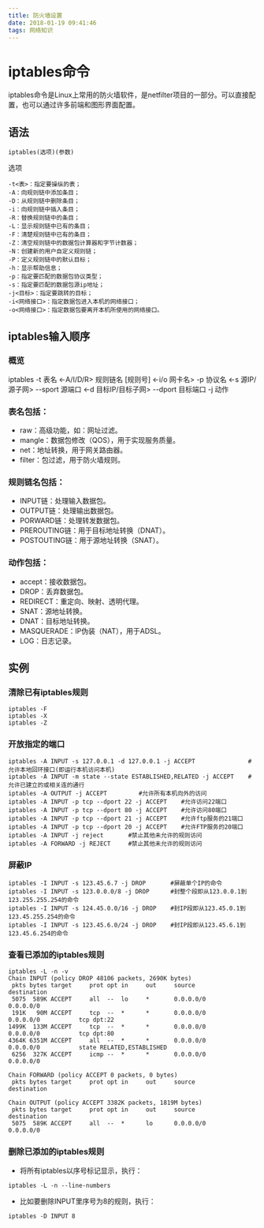 ```yaml
---
title: 防火墙设置
date: 2018-01-19 09:41:46
tags: 网络知识
---
```


# iptables命令
iptables命令是Linux上常用的防火墙软件，是netfilter项目的一部分。可以直接配置，也可以通过许多前端和图形界面配置。
<!-- more -->
## 语法
```
iptables(选项)(参数)
```
选项
```
-t<表>：指定要操纵的表；
-A：向规则链中添加条目；
-D：从规则链中删除条目；
-i：向规则链中插入条目；
-R：替换规则链中的条目；
-L：显示规则链中已有的条目；
-F：清楚规则链中已有的条目；
-Z：清空规则链中的数据包计算器和字节计数器；
-N：创建新的用户自定义规则链；
-P：定义规则链中的默认目标；
-h：显示帮助信息；
-p：指定要匹配的数据包协议类型；
-s：指定要匹配的数据包源ip地址；
-j<目标>：指定要跳转的目标；
-i<网络接口>：指定数据包进入本机的网络接口；
-o<网络接口>：指定数据包要离开本机所使用的网络接口。
```
## iptables输入顺序

### 概览
iptables -t 表名 <-A/I/D/R> 规则链名 [规则号] <-i/o 网卡名> -p 协议名 <-s 源IP/源子网> --sport 源端口 <-d 目标IP/目标子网> --dport 目标端口 -j 动作
### 表名包括：

- raw：高级功能，如：网址过滤。
- mangle：数据包修改（QOS），用于实现服务质量。
- net：地址转换，用于网关路由器。
- filter：包过滤，用于防火墙规则。

### 规则链名包括：

- INPUT链：处理输入数据包。
- OUTPUT链：处理输出数据包。
- PORWARD链：处理转发数据包。
- PREROUTING链：用于目标地址转换（DNAT）。
- POSTOUTING链：用于源地址转换（SNAT）。

### 动作包括：

- accept：接收数据包。
- DROP：丢弃数据包。
- REDIRECT：重定向、映射、透明代理。
- SNAT：源地址转换。
- DNAT：目标地址转换。
- MASQUERADE：IP伪装（NAT），用于ADSL。
- LOG：日志记录。

## 实例

### 清除已有iptables规则
```
iptables -F
iptables -X
iptables -Z
```
### 开放指定的端口
```
iptables -A INPUT -s 127.0.0.1 -d 127.0.0.1 -j ACCEPT               #允许本地回环接口(即运行本机访问本机)
iptables -A INPUT -m state --state ESTABLISHED,RELATED -j ACCEPT    #允许已建立的或相关连的通行
iptables -A OUTPUT -j ACCEPT         #允许所有本机向外的访问
iptables -A INPUT -p tcp --dport 22 -j ACCEPT    #允许访问22端口
iptables -A INPUT -p tcp --dport 80 -j ACCEPT    #允许访问80端口
iptables -A INPUT -p tcp --dport 21 -j ACCEPT    #允许ftp服务的21端口
iptables -A INPUT -p tcp --dport 20 -j ACCEPT    #允许FTP服务的20端口
iptables -A INPUT -j reject       #禁止其他未允许的规则访问
iptables -A FORWARD -j REJECT     #禁止其他未允许的规则访问
```
### 屏蔽IP
```
iptables -I INPUT -s 123.45.6.7 -j DROP       #屏蔽单个IP的命令
iptables -I INPUT -s 123.0.0.0/8 -j DROP      #封整个段即从123.0.0.1到123.255.255.254的命令
iptables -I INPUT -s 124.45.0.0/16 -j DROP    #封IP段即从123.45.0.1到123.45.255.254的命令
iptables -I INPUT -s 123.45.6.0/24 -j DROP    #封IP段即从123.45.6.1到123.45.6.254的命令
```
### 查看已添加的iptables规则
```
iptables -L -n -v
Chain INPUT (policy DROP 48106 packets, 2690K bytes)
 pkts bytes target     prot opt in     out     source               destination         
 5075  589K ACCEPT     all  --  lo     *       0.0.0.0/0            0.0.0.0/0           
 191K   90M ACCEPT     tcp  --  *      *       0.0.0.0/0            0.0.0.0/0           tcp dpt:22
1499K  133M ACCEPT     tcp  --  *      *       0.0.0.0/0            0.0.0.0/0           tcp dpt:80
4364K 6351M ACCEPT     all  --  *      *       0.0.0.0/0            0.0.0.0/0           state RELATED,ESTABLISHED
 6256  327K ACCEPT     icmp --  *      *       0.0.0.0/0            0.0.0.0/0           

Chain FORWARD (policy ACCEPT 0 packets, 0 bytes)
 pkts bytes target     prot opt in     out     source               destination         

Chain OUTPUT (policy ACCEPT 3382K packets, 1819M bytes)
 pkts bytes target     prot opt in     out     source               destination         
 5075  589K ACCEPT     all  --  *      lo      0.0.0.0/0            0.0.0.0/0  
```
### 删除已添加的iptables规则

- 将所有iptables以序号标记显示，执行：
```
iptables -L -n --line-numbers
```
- 比如要删除INPUT里序号为8的规则，执行：
```
iptables -D INPUT 8
```